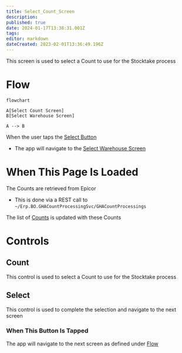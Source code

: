 ```yaml
---
title: Select_Count_Screen
description: 
published: true
date: 2024-01-17T13:38:31.001Z
tags: 
editor: markdown
dateCreated: 2023-02-01T13:36:49.196Z
---
```


This screen is used to select a Count to use for the Stocktake process

# Flow
```mermaid
flowchart

A[Select Count Screen]
B[Select Warehouse Screen]

A --> B
```
When the user taps the [Select Button](#select)
- The app will navigate to the [Select Warehouse Screen](./Select_Warehouse_Screen.md)

# When This Page Is Loaded
The Counts are retrieved from Epicor
- This is done via a REST call to `~/Erp.BO.GHACountProcessingSvc/GHACountProcessings`

The list of [Counts](#count) is updated with these Counts

# Controls
## Count
This control is used to select a Count to use for the Stocktake process

## Select
This control is used to complete the selection and navigate to the next screen

### When This Button Is Tapped
The app will navigate to the next screen as defined under [Flow](#flow)
